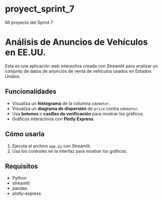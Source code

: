 # proyect_sprint_7
Mi proyecto del Sprint 7

# Análisis de Anuncios de Vehículos en EE.UU.
Esta es una aplicación web interactiva creada con Streamlit para analizar un conjunto de datos de anuncios de venta de vehículos usados en Estados Unidos.

## Funcionalidades
- Visualiza un **histograma** de la columna `odometer`.
- Visualiza un **diagrama de dispersión** de `price` contra `odometer`.
- Usa **botones** o **casillas de verificación** para mostrar los gráficos.
- Gráficos interactivos con **Plotly Express**.

## Cómo usarla
1. Ejecuta el archivo `app.py` con Streamlit.
2. Usa los controles en la interfaz para mostrar los gráficos.

## Requisitos

- Python
- streamlit
- pandas
- plotly-express